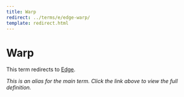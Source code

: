 ```yaml
---
title: Warp
redirect: ../terms/e/edge-warp/
template: redirect.html
---
```


# Warp

This term redirects to [Edge](../terms/e/edge-warp/).

*This is an alias for the main term. Click the link above to view the full definition.*
